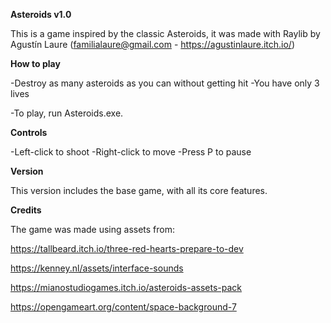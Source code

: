 **Asteroids v1.0**



This is a game inspired by the classic Asteroids, it was made with Raylib by Agustín Laure (familialaure@gmail.com - https://agustinlaure.itch.io/)


**How to play**


-Destroy as many asteroids as you can without getting hit
-You have only 3 lives

-To play, run Asteroids.exe.


**Controls**


-Left-click to shoot
-Right-click to move
-Press P to pause


**Version**


This version includes the base game, with all its core features.


**Credits**


The game was made using assets from:

https://tallbeard.itch.io/three-red-hearts-prepare-to-dev

https://kenney.nl/assets/interface-sounds​​

https://mianostudiogames.itch.io/asteroids-assets-pack

https://opengameart.org/content/space-background-7
